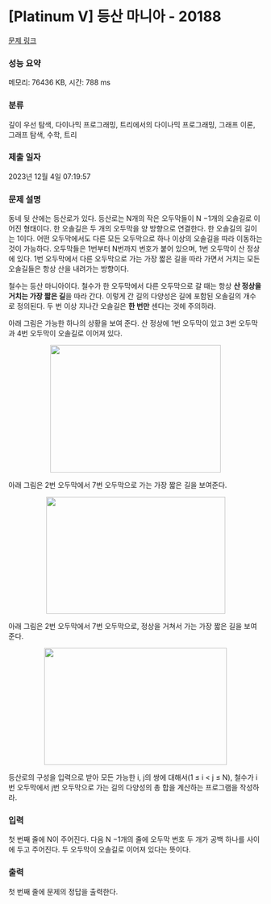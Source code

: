 # [Platinum V] 등산 마니아 - 20188 

[문제 링크](https://www.acmicpc.net/problem/20188) 

### 성능 요약

메모리: 76436 KB, 시간: 788 ms

### 분류

깊이 우선 탐색, 다이나믹 프로그래밍, 트리에서의 다이나믹 프로그래밍, 그래프 이론, 그래프 탐색, 수학, 트리

### 제출 일자

2023년 12월 4일 07:19:57

### 문제 설명

<p>동네 뒷 산에는 등산로가 있다. 등산로는 N개의 작은 오두막들이 N −1개의 오솔길로 이어진 형태이다. 한 오솔길은 두 개의 오두막을 양 방향으로 연결한다. 한 오솔길의 길이는 1이다. 어떤 오두막에서도 다른 모든 오두막으로 하나 이상의 오솔길을 따라 이동하는 것이 가능하다. 오두막들은 1번부터 N번까지 번호가 붙어 있으며, 1번 오두막이 산 정상에 있다. 1번 오두막에서 다른 오두막으로 가는 가장 짧은 길을 따라 가면서 거치는 모든 오솔길들은 항상 산을 내려가는 방향이다.</p>

<p>철수는 등산 마니아이다. 철수가 한 오두막에서 다른 오두막으로 갈 때는 항상 <strong>산 정상을 거치는 가장 짧은 길</strong>을 따라 간다. 이렇게 간 길의 다양성은 길에 포함된 오솔길의 개수로 정의된다. 두 번 이상 지나간 오솔길은 <strong>한 번만</strong> 센다는 것에 주의하라.</p>

<p>아래 그림은 가능한 하나의 상황을 보여 준다. 산 정상에 1번 오두막이 있고 3번 오두막과 4번 오두막이 오솔길로 이어져 있다.</p>

<p style="text-align: center;"><img alt="" src="https://upload.acmicpc.net/12b4c39d-c5cc-47ec-9bed-88696fa063ea/-/preview/" style="width: 338px; height: 253px;"></p>

<p>아래 그림은 2번 오두막에서 7번 오두막으로 가는 가장 짧은 길을 보여준다.</p>

<p style="text-align: center;"><img alt="" src="https://upload.acmicpc.net/eeb25e07-2313-4eeb-8b94-7395d7724d0b/-/preview/" style="width: 355px; height: 232px;"></p>

<p>아래 그림은 2번 오두막에서 7번 오두막으로, 정상을 거쳐서 가는 가장 짧은 길을 보여 준다.</p>

<p style="text-align: center;"><img alt="" src="https://upload.acmicpc.net/28038a0d-0133-4bd3-94c9-c179e917ff1f/-/preview/" style="width: 362px; height: 232px;"></p>

<p>등산로의 구성을 입력으로 받아 모든 가능한 i, j의 쌍에 대해서(1 ≤ i < j ≤ N), 철수가 i번 오두막에서 j번 오두막으로 가는 길의 다양성의 총 합을 계산하는 프로그램을 작성하라.</p>

### 입력 

 <p>첫 번째 줄에 N이 주어진다. 다음 N −1개의 줄에 오두막 번호 두 개가 공백 하나를 사이에 두고 주어진다. 두 오두막이 오솔길로 이어져 있다는 뜻이다.</p>

### 출력 

 <p>첫 번째 줄에 문제의 정답을 출력한다.</p>

